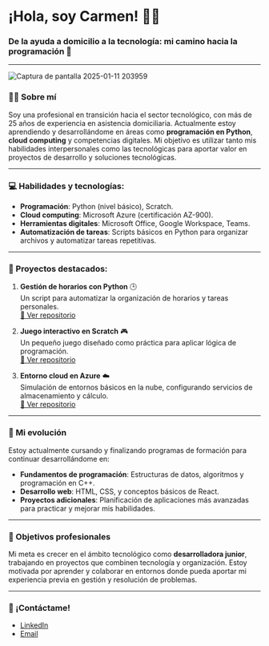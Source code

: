 # ¡Hola, soy Carmen! 👩‍💻

### De la ayuda a domicilio a la tecnología: mi camino hacia la programación 🚀

---

![Captura de pantalla 2025-01-11 203959](https://github.com/user-attachments/assets/55bf1ab1-28d1-4a17-83f3-9f77002c79b1)


### 🧑‍🎓 Sobre mí
Soy una profesional en transición hacia el sector tecnológico, con más de 25 años de experiencia en asistencia domiciliaria. Actualmente estoy aprendiendo y desarrollándome en áreas como **programación en Python**, **cloud computing** y competencias digitales. Mi objetivo es utilizar tanto mis habilidades interpersonales como las tecnológicas para aportar valor en proyectos de desarrollo y soluciones tecnológicas.

---

### 💻 Habilidades y tecnologías:
- **Programación**: Python (nivel básico), Scratch.
- **Cloud computing**: Microsoft Azure (certificación AZ-900).
- **Herramientas digitales**: Microsoft Office, Google Workspace, Teams.
- **Automatización de tareas**: Scripts básicos en Python para organizar archivos y automatizar tareas repetitivas.

---

### 🚀 Proyectos destacados:
1. **Gestión de horarios con Python** 🕒  
   Un script para automatizar la organización de horarios y tareas personales.  
   [🔗 Ver repositorio](https://github.com/tu-repo-ejemplo)

2. **Juego interactivo en Scratch** 🎮  
   Un pequeño juego diseñado como práctica para aplicar lógica de programación.  
   [🔗 Ver repositorio](https://github.com/tu-repo-ejemplo)

3. **Entorno cloud en Azure** ☁️  
   Simulación de entornos básicos en la nube, configurando servicios de almacenamiento y cálculo.  
   [🔗 Ver repositorio](https://github.com/tu-repo-ejemplo)

---

### 🎯 Mi evolución
Estoy actualmente cursando y finalizando programas de formación para continuar desarrollándome en:
- **Fundamentos de programación**: Estructuras de datos, algoritmos y programación en C++.
- **Desarrollo web**: HTML, CSS, y conceptos básicos de React.
- **Proyectos adicionales**: Planificación de aplicaciones más avanzadas para practicar y mejorar mis habilidades.

---

### 🎯 Objetivos profesionales
Mi meta es crecer en el ámbito tecnológico como **desarrolladora junior**, trabajando en proyectos que combinen tecnología y organización. Estoy motivada por aprender y colaborar en entornos donde pueda aportar mi experiencia previa en gestión y resolución de problemas.

---

### 📨 ¡Contáctame!
- [LinkedIn](https://linkedin.com/in/tu-perfi](https://www.linkedin.com/in/carmen-fernandez-626866137/)l)
- [Email](ddiosa44@gmail.com)
